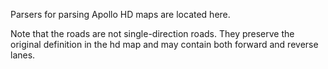 Parsers for parsing Apollo HD maps are located here.

Note that the roads are not single-direction roads. They preserve the original definition in the hd map and may contain
both forward and reverse lanes.